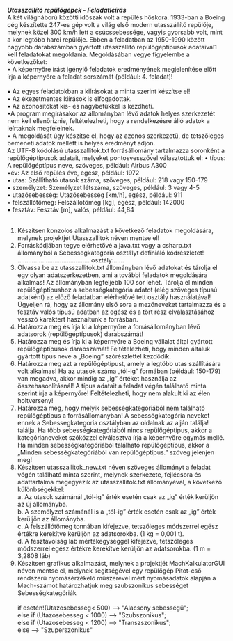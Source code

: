 ***Utasszállító repülőgépek -  Feladatleírás*** <br>
A két világháború közötti időszak volt a repülés hőskora. 1933-ban a Boeing cég készítette
247-es gép volt a világ első modern utasszállító repülője, melynek közel 300 km/h lett a
csúcssebessége, vagyis gyorsabb volt, mint a kor legtöbb harci repülője. Ebben a feladatban az
1950-1990 között nagyobb darabszámban gyártott utasszállító repülőgéptípusok adataival1 kell
feladatokat megoldania. Megoldásában vegye figyelembe a következőket: <br>
• A képernyőre írást igénylő feladatok eredményének megjelenítése előtt írja a képernyőre a
feladat sorszámát (például: 4. feladat)! <br><br>
• Az egyes feladatokban a kiírásokat a minta szerint készítse el!<br>
• Az ékezetmentes kiírások is elfogadottak.<br>
• Az azonosítókat kis- és nagybetűkkel is kezdheti.<br>
•A program megírásakor az állományban lévő adatok helyes szerkezetét nem kell 
ellenőriznie, feltételezheti, hogy a rendelkezésre álló adatok a leírtaknak megfelelnek.<br>
• A megoldását úgy készítse el, hogy az azonos szerkezetű, de tetszőleges bemeneti adatok
mellett is helyes eredményt adjon. <br>
Az UTF-8 kódolású utasszallitok.txt forrásállomány tartalmazza soronként a
repülőgéptípusok adatait, melyeket pontosvesszővel választottuk el:
• típus: A repülőgéptípus neve, szöveges, például: Airbus A300<br>
•év: Az első repülés éve, egész, például: 1972<br>
• utas: Szállítható utasok száma, szöveges, például: 218 vagy 150-179 <br>
• személyzet: Személyzet létszáma, szöveges, például: 3 vagy 4-5<br>
• utazósebesség: Utazósebesség [km/h], egész, például: 911<br>
• felszállótömeg: Felszállótömeg [kg], egész, például: 142000<br>
• fesztáv: Fesztáv [m], valós, például: 44,84 <br><br>
1. Készítsen konzolos alkalmazást a következő feladatok megoldására, melynek projektjét
Utasszallitok néven mentse el!<br>
2. Forráskódjában tegye elérhetővé a java.txt vagy a csharp.txt állományból a
Sebessegkategoria osztályt definiáló kódrészletet!<br>
......................................... osztály:......<br>
3. Olvassa be az utasszallitok.txt állományban lévő adatokat és tárolja el egy olyan
adatszerkezetben, ami a további feladatok megoldására alkalmas! Az állományban
legfeljebb 100 sor lehet. Tárolja el minden repülőgéptípushoz a sebességkategória adatot
(elég szöveges típusú adatként) az előző feladatban elérhetővé tett osztály használatával!
Ügyeljen rá, hogy az állomány első sora a mezőneveket tartalmazza és a fesztáv valós típusú
adatban az egész és a tört rész elválasztásához vessző karaktert használtunk a forrásban.<br>
4. Határozza meg és írja ki a képernyőre a forrásállományban lévő adatsorok 
(repülőgéptípusok) darabszámát!<br>
5. Határozza meg és írja ki a képernyőre a Boeing vállalat által gyártott repülőgéptípusok
darabszámát! Feltételezheti, hogy minden általuk gyártott típus neve a „Boeing”
szórészlettel kezdődik. <br>
6. Határozza meg azt a repülőgéptípust, amely a legtöbb utas szállítására volt alkalmas! Ha az
utasok száma „tól-ig” formában (például: 150-179) van megadva, akkor mindig az „ig”
értéket használja az összehasonlításnál! A típus adatait a feladat végén található minta szerint
írja a képernyőre! Feltételezheti, hogy nem alakult ki az élen holtverseny!<br>
7. Határozza meg, hogy melyik sebességkategóriából nem található repülőgéptípus a
forrásállományban! A sebességkategória neveket ennek
a Sebessegkategoria
osztályban
az oldalnak az alján találja!
találja. Ha több sebességkategóriából nincs repülőgéptípus, akkor a kategórianeveket
szóközzel elválasztva írja a képernyőre egymás mellé. Ha minden sebességkategóriából
található repülőgéptípus, akkor a „Minden sebességkategóriából van repülőgéptípus.”
szöveg jelenjen meg!<br>
8. Készítsen utasszallitok_new.txt néven szöveges állományt a feladat végén található
minta szerint, melynek szerkezete, fejlécsora és adattartalma megegyezik az
utasszallitok.txt állományéval, a következő különbségekkel: <br>
a. Az utasok számánál „tól-ig” érték esetén csak az „ig” érték kerüljön az új állományba.<br>
b. A személyzet számánál is a „tól-ig” érték esetén csak az „ig” érték kerüljön az
állományba.<br>
c. A felszállótömeg tonnában kifejezve, tetszőleges módszerrel egész értékre kerekítve
kerüljön az adatsorokba. (1 kg = 0,001 t).<br>
d. A fesztávolság láb mértékegységgel kifejezve, tetszőleges módszerrel egész értékre
kerekítve kerüljön az adatsorokba. (1 m = 3,2808 láb)<br>
9. Készítsen grafikus alkalmazást, melynek a projektjét MachKalkulatorGUI néven mentse
el, melynek segítségével egy repülőgép Pitot-cső rendszerű nyomásérzékelő műszerével
mért nyomásadatok alapján a Mach-számot határozhatjuk meg szubszonikus sebességet <br>
Sebességkategóriák<br><br>
if esetén!(Utazosebesseg< 500) --> "Alacsony sebességű"; <br>
else if (Utazosebesseg < 1000) --> "Szubszonikus"; <br>
else if (Utazosebesseg < 1200) --> "Transzszonikus";<br>
else --> "Szuperszonikus"